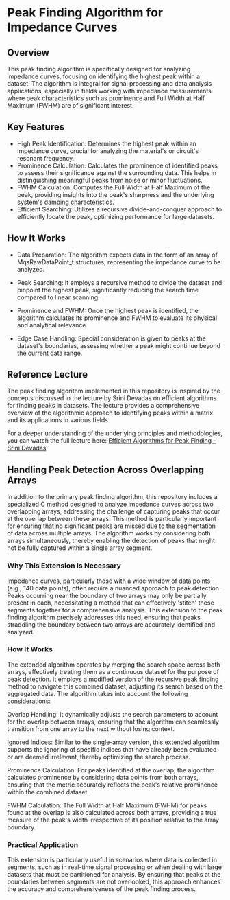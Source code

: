 # Peak Finding Algorithm for Impedance Curves
## Overview
This peak finding algorithm is specifically designed for analyzing impedance curves, focusing on identifying the highest peak within a dataset. The algorithm is integral for signal processing and data analysis applications, especially in fields working with impedance measurements where peak characteristics such as prominence and Full Width at Half Maximum (FWHM) are of significant interest.

## Key Features
- High Peak Identification: Determines the highest peak within an impedance curve, crucial for analyzing the material's or circuit's resonant frequency.
- Prominence Calculation: Calculates the prominence of identified peaks to assess their significance against the surrounding data. This helps in distinguishing meaningful peaks from noise or minor fluctuations.
- FWHM Calculation: Computes the Full Width at Half Maximum of the peak, providing insights into the peak's sharpness and the underlying system's damping characteristics.
- Efficient Searching: Utilizes a recursive divide-and-conquer approach to efficiently locate the peak, optimizing performance for large datasets.

## How It Works
- Data Preparation: The algorithm expects data in the form of an array of MqsRawDataPoint_t structures, representing the impedance curve to be analyzed.

- Peak Searching: It employs a recursive method to divide the dataset and pinpoint the highest peak, significantly reducing the search time compared to linear scanning.

- Prominence and FWHM: Once the highest peak is identified, the algorithm calculates its prominence and FWHM to evaluate its physical and analytical relevance.

- Edge Case Handling: Special consideration is given to peaks at the dataset's boundaries, assessing whether a peak might continue beyond the current data range.

## Reference Lecture
The peak finding algorithm implemented in this repository is inspired by the concepts discussed in the lecture by Srini Devadas on efficient algorithms for finding peaks in datasets. The lecture provides a comprehensive overview of the algorithmic approach to identifying peaks within a matrix and its applications in various fields.

For a deeper understanding of the underlying principles and methodologies, you can watch the full lecture here: [Efficient Algorithms for Peak Finding - Srini Devadas](https://youtu.be/HtSuA80QTyo)

## Handling Peak Detection Across Overlapping Arrays
In addition to the primary peak finding algorithm, this repository includes a specialized C method designed to analyze impedance curves across two overlapping arrays, addressing the challenge of capturing peaks that occur at the overlap between these arrays. This method is particularly important for ensuring that no significant peaks are missed due to the segmentation of data across multiple arrays. The algorithm works by considering both arrays simultaneously, thereby enabling the detection of peaks that might not be fully captured within a single array segment.

### Why This Extension Is Necessary
Impedance curves, particularly those with a wide window of data points (e.g., 140 data points), often require a nuanced approach to peak detection. Peaks occurring near the boundary of two arrays may only be partially present in each, necessitating a method that can effectively 'stitch' these segments together for a comprehensive analysis. This extension to the peak finding algorithm precisely addresses this need, ensuring that peaks straddling the boundary between two arrays are accurately identified and analyzed.

### How It Works
The extended algorithm operates by merging the search space across both arrays, effectively treating them as a continuous dataset for the purpose of peak detection. It employs a modified version of the recursive peak finding method to navigate this combined dataset, adjusting its search based on the aggregated data. The algorithm takes into account the following considerations:

Overlap Handling: It dynamically adjusts the search parameters to account for the overlap between arrays, ensuring that the algorithm can seamlessly transition from one array to the next without losing context.

Ignored Indices: Similar to the single-array version, this extended algorithm supports the ignoring of specific indices that have already been evaluated or are deemed irrelevant, thereby optimizing the search process.

Prominence Calculation: For peaks identified at the overlap, the algorithm calculates prominence by considering data points from both arrays, ensuring that the metric accurately reflects the peak's relative prominence within the combined dataset.

FWHM Calculation: The Full Width at Half Maximum (FWHM) for peaks found at the overlap is also calculated across both arrays, providing a true measure of the peak's width irrespective of its position relative to the array boundary.

### Practical Application
This extension is particularly useful in scenarios where data is collected in segments, such as in real-time signal processing or when dealing with large datasets that must be partitioned for analysis. By ensuring that peaks at the boundaries between segments are not overlooked, this approach enhances the accuracy and comprehensiveness of the peak finding process.
